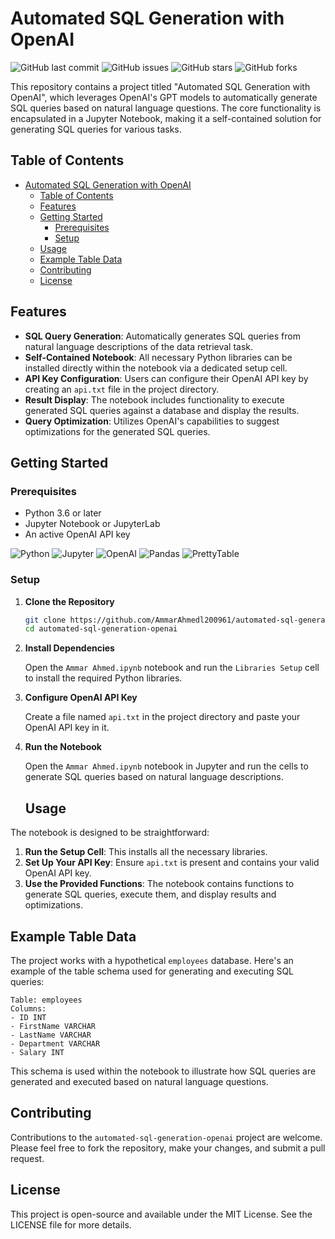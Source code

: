 # Automated SQL Generation with OpenAI
![GitHub last commit](https://img.shields.io/github/last-commit/AmmarAhmedl200961/automated-sql-generation-openai)
![GitHub issues](https://img.shields.io/github/issues/AmmarAhmedl200961/automated-sql-generation-openai)
![GitHub stars](https://img.shields.io/github/stars/AmmarAhmedl200961/automated-sql-generation-openai?style=social)
![GitHub forks](https://img.shields.io/github/forks/AmmarAhmedl200961/automated-sql-generation-openai?style=social)

This repository contains a project titled "Automated SQL Generation with OpenAI", which leverages OpenAI's GPT models to automatically generate SQL queries based on natural language questions. The core functionality is encapsulated in a Jupyter Notebook, making it a self-contained solution for generating SQL queries for various tasks.

## Table of Contents

- [Automated SQL Generation with OpenAI](#automated-sql-generation-with-openai)
  - [Table of Contents](#table-of-contents)
  - [Features](#features)
  - [Getting Started](#getting-started)
    - [Prerequisites](#prerequisites)
    - [Setup](#setup)
  - [Usage](#usage)
  - [Example Table Data](#example-table-data)
  - [Contributing](#contributing)
  - [License](#license)

## Features

- **SQL Query Generation**: Automatically generates SQL queries from natural language descriptions of the data retrieval task.
- **Self-Contained Notebook**: All necessary Python libraries can be installed directly within the notebook via a dedicated setup cell.
- **API Key Configuration**: Users can configure their OpenAI API key by creating an `api.txt` file in the project directory.
- **Result Display**: The notebook includes functionality to execute generated SQL queries against a database and display the results.
- **Query Optimization**: Utilizes OpenAI's capabilities to suggest optimizations for the generated SQL queries.

## Getting Started

### Prerequisites

- Python 3.6 or later
- Jupyter Notebook or JupyterLab
- An active OpenAI API key
  
![Python](https://img.shields.io/badge/Python-3776AB.svg?logo=python&logoColor=white)
![Jupyter](https://img.shields.io/badge/Jupyter-F37626.svg?logo=jupyter&logoColor=white)
![OpenAI](https://img.shields.io/badge/OpenAI-412991.svg?logo=openai&logoColor=white)
![Pandas](https://img.shields.io/badge/Pandas-150458.svg?logo=pandas&logoColor=white)
![PrettyTable](https://img.shields.io/badge/PrettyTable-grey?style=for-the-badge&logo=PrettyTable)


### Setup

1. **Clone the Repository**

   ```bash
   git clone https://github.com/AmmarAhmedl200961/automated-sql-generation-openai.git
   cd automated-sql-generation-openai
   ```

2. **Install Dependencies**
   
   Open the `Ammar Ahmed.ipynb` notebook and run the `Libraries Setup` cell to install the required Python libraries.
3. **Configure OpenAI API Key**

    Create a file named `api.txt` in the project directory and paste your OpenAI API key in it.
4. **Run the Notebook**
   
   Open the `Ammar Ahmed.ipynb` notebook in Jupyter and run the cells to generate SQL queries based on natural language descriptions.

   ## Usage

The notebook is designed to be straightforward:

1. **Run the Setup Cell**: This installs all the necessary libraries.
2. **Set Up Your API Key**: Ensure `api.txt` is present and contains your valid OpenAI API key.
3. **Use the Provided Functions**: The notebook contains functions to generate SQL queries, execute them, and display results and optimizations.


## Example Table Data

The project works with a hypothetical `employees` database. Here's an example of the table schema used for generating and executing SQL queries:

```plaintext
Table: employees
Columns:
- ID INT
- FirstName VARCHAR
- LastName VARCHAR
- Department VARCHAR
- Salary INT
```

This schema is used within the notebook to illustrate how SQL queries are generated and executed based on natural language questions.

## Contributing

Contributions to the `automated-sql-generation-openai` project are welcome. Please feel free to fork the repository, make your changes, and submit a pull request.

## License

This project is open-source and available under the MIT License. See the LICENSE file for more details.
